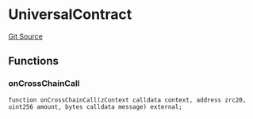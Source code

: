 # UniversalContract
[Git Source](https://github.com/zeta-chain/protocol-contracts/blob/3a274ce7bad045a879c73669586611d35509cbce/contracts/zevm/interfaces/UniversalContract.sol)


## Functions
### onCrossChainCall


```solidity
function onCrossChainCall(zContext calldata context, address zrc20, uint256 amount, bytes calldata message) external;
```

